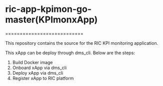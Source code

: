 # ric-app-kpimon-go-master(KPImonxApp)

===========================


This repository contains the source for the RIC KPI monitoring application.

This xApp can be deploy through dms_cli. Below are the steps:
1. Build Docker image
2. Onboard xApp via dms_cli
3. Deploy xApp via dms_cli
4. Register xApp to RIC platform
